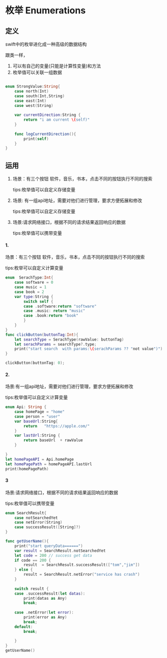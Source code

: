 #  枚举 Enumerations

## 定义

swift中的枚举进化成一种高级的数据结构

跟类一样，

1. 可以有自己的变量(只能是计算性变量)和方法
2. 枚举值可以关联一组数据

```swift

enum StrongValue:String{
    case north(Int)
    case south(Int,String)
    case east(Int)
    case west(String)
    
    var currentDirection:String {
        return "i am current \(self)"
    }
    
    func logCurrentDirection(){
        print(self)
    }
}

```

## 运用

1. 场景：有三个按钮 软件，音乐，书本，点击不同的按钮执行不同的搜索

   tips:枚举值可以自定义存储变量

2. 场景: 有一组api地址，需要对他们进行管理，要求方便拓展和修改

   tips:枚举值可以自定义存储变量

3. 场景:请求网络接口，根据不同的请求结果返回响应的数据

   tips:枚举值可以携带变量

#### 1.  

场景：有三个按钮 软件，音乐，书本，点击不同的按钮执行不同的搜索

tips:枚举可以自定义计算变量

```swift
enum  SerachType:Int{
    case software = 0
    case music = 1
    case book = 2
    var type:String {
        switch self {
        case .software:return "software"
        case .music: return "music"
        case .book:return "book"
        }
    }
}
func clickButton(buttonTag:Int){
    let searchType = SerachType(rawValue: buttonTag)
    let serachParams = searchType?.type;
    print("start search  with params:\(serachParams ?? "not value")")
}

clickButton(buttonTag: 0);

```


#### 2.

场景:有一组api地址，需要对他们进行管理，要求方便拓展和修改

tips:枚举值可以自定义计算变量

```swift
enum Api: String {
    case homePage = "home"
    case person = "user"
    var baseUrl:String{
        return   "https://apple.com/"
    }
    var lastUrl:String {
        return baseUrl  + rawValue
    }
    
}
let homePageAPI = Api.homePage
let homePagePath = homePageAPI.lastUrl
print(homePagePath)

```



#### 3

场景:请求网络接口，根据不同的请求结果返回响应的数据

 tips:枚举值可以携带变量

```swift
enum SearchResult{
    case notSearchedYet
    case netError(String)
    case successResult([String]?)
}

func getUserName(){
    print("start queryData======")
    var result = SearchResult.notSearchedYet
    let code = 200 // success get data
    if code == 200 {
        result  = SearchResult.successResult(["tom","jim"])
    } else {
        result = SearchResult.netError("service has crash")
    }
    
    switch result {
    case .successResult(let datas):
        print(datas as Any)
        break;
        
    case .netError(let error):
        print(error as Any)
        break;
    default:
        break;
        
    }
}
getUserName()
```

